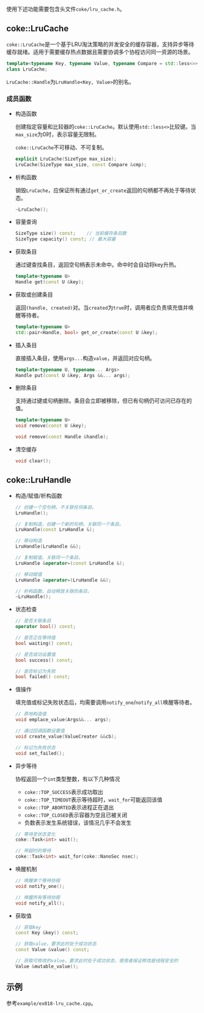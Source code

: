 使用下述功能需要包含头文件`coke/lru_cache.h`。

## coke::LruCache
`coke::LruCache`是一个基于LRU淘汰策略的并发安全的缓存容器，支持异步等待缓存就绪。适用于需要缓存热点数据且需要协调多个协程访问同一资源的场景。

```cpp
template<typename Key, typename Value, typename Compare = std::less<>>
class LruCache;
```

`LruCache::Handle`为`LruHandle<Key, Value>`的别名。

### 成员函数

- 构造函数

    创建指定容量和比较器的`coke::LruCache`。默认使用`std::less<>`比较键。当`max_size`为0时，表示容量无限制。

    `coke::LruCache`不可移动、不可复制。

    ```cpp
    explicit LruCache(SizeType max_size);
    LruCache(SizeType max_size, const Compare &cmp);
    ```

- 析构函数

    销毁`LruCache`，应保证所有通过`get_or_create`返回的句柄都不再处于等待状态。

    ```cpp
    ~LruCache();
    ```

- 容量查询

    ```cpp
    SizeType size() const;    // 当前缓存条目数
    SizeType capacity() const; // 最大容量
    ```

- 获取条目

    通过键查找条目，返回空句柄表示未命中。命中时会自动将key升热。

    ```cpp
    template<typename U>
    Handle get(const U &key);
    ```

- 获取或创建条目

    返回`(handle, created)`对。当`created`为`true`时，调用者应负责填充值并唤醒等待者。

    ```cpp
    template<typename U>
    std::pair<Handle, bool> get_or_create(const U &key);
    ```

- 插入条目

    直接插入条目，使用`args...`构造`value`，并返回对应句柄。

    ```cpp
    template<typename U, typename... Args>
    Handle put(const U &key, Args &&... args);
    ```

- 删除条目

    支持通过键或句柄删除。条目会立即被移除，但已有句柄仍可访问已存在的值。

    ```cpp
    template<typename U>
    void remove(const U &key);

    void remove(const Handle &handle);
    ```

- 清空缓存

    ```cpp
    void clear();
    ```


## coke::LruHandle

- 构造/赋值/析构函数


    ```cpp
    // 创建一个空句柄，不关联任何条目。
    LruHandle();

    // 复制构造，创建一个新的句柄，关联同一个条目。
    LruHandle(const LruHandle &);

    // 移动构造
    LruHandle(LruHandle &&);

    // 复制赋值，关联同一个条目。
    LruHandle &operator=(const LruHandle &);

    // 移动赋值
    LruHandle &operator=(LruHandle &&);

    // 析构函数，自动释放关联的条目。
    ~LruHandle();
    ```

- 状态检查

    ```cpp
    // 是否关联条目
    operator bool() const;

    // 是否正在等待值
    bool waiting() const;

    // 是否成功设置值
    bool success() const;

    // 是否标记为失败
    bool failed() const;
    ```

- 值操作

    填充值或标记失败状态后，均需要调用`notify_one`/`notify_all`唤醒等待者。

    ```cpp
    // 原地构造值
    void emplace_value(Args&&... args);

    // 通过回调函数设置值
    void create_value(ValueCreater &&cb);

    // 标记为失败状态
    void set_failed();
    ```

- 异步等待

    协程返回一个`int`类型整数，有以下几种情况

    - `coke::TOP_SUCCESS`表示成功取出
    - `coke::TOP_TIMEOUT`表示等待超时，`wait_for`可能返回该值
    - `coke::TOP_ABORTED`表示进程正在退出
    - `coke::TOP_CLOSED`表示容器为空且已被关闭
    - 负数表示发生系统错误，该情况几乎不会发生

    ```cpp
    // 等待至状态变化
    coke::Task<int> wait();

    // 带超时的等待
    coke::Task<int> wait_for(coke::NanoSec nsec);
    ```

- 唤醒机制

    ```cpp
    // 唤醒单个等待协程
    void notify_one();

    // 唤醒所有等待协程
    void notify_all();
    ```

- 获取值

    ```cpp
    // 获取key
    const Key &key() const;

    // 获取value，要求此时处于成功状态
    const Value &value() const;

    // 获取可修改的value，要求此时处于成功状态，使用者保证修改是线程安全的
    Value &mutable_value();
    ```

## 示例

参考`example/ex018-lru_cache.cpp`。
